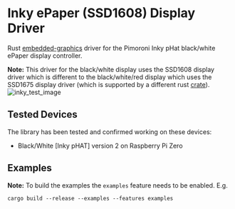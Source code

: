 # Inky ePaper (SSD1608) Display Driver

Rust [embedded-graphics](https://crates.io/crates/embedded-graphics) driver for the Pimoroni Inky pHat black/white ePaper display controller.

**Note:** This driver for the black/white display uses the SSD1608 display driver which is different to the black/white/red display which uses the SSD1675 display driver (which is supported by a different rust [crate](https://crates.io/crates/ssd1675)).
![inky_test_image](https://user-images.githubusercontent.com/32510770/164619261-85a78aae-ce10-4c3f-8eaf-4cb8df6d9273.jpg)


## Tested Devices

The library has been tested and confirmed working on these devices:

* Black/White [Inky pHAT] version 2 on Raspberry Pi Zero

## Examples

**Note:** To build the examples the `examples` feature needs to be enabled. E.g.

    cargo build --release --examples --features examples

